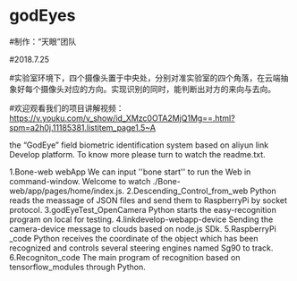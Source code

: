 # godEyes
#制作：“天眼”团队

#2018.7.25

#实验室环境下，四个摄像头置于中央处，分别对准实验室的四个角落，在云端抽象好每个摄像头对应的方向。实现识别的同时，能判断出对方的来向与去向。

#欢迎观看我们的项目讲解视频：https://v.youku.com/v_show/id_XMzc0OTA2MjQ1Mg==.html?spm=a2h0j.11185381.listitem_page1.5~A

the “GodEye” field biometric identification system based on aliyun link Develop platform.
To know more please turn to watch the readme.txt.

1.Bone-web webApp
	We can input ''bone start'' to run the Web in command-window. Welcome to watch ./Bone-web/app/pages/home/index.js.
2.Descending_Control_from_web 
	Python reads the meassage of JSON files and send them to RaspberryPi by socket protocol.
3.godEyeTest_OpenCamera
	Python starts the easy-recognition program on local for testing.
4.linkdevelop-webapp-device
	Sending the camera-device message to clouds based on node.js SDk.
5.RaspberryPi _code
	Python receives the coordinate of the object which has been recognized and controls several steering engines named Sg90 to track.
6.Recogniton_code
	The main program of recognition based on tensorflow_modules through Python.
